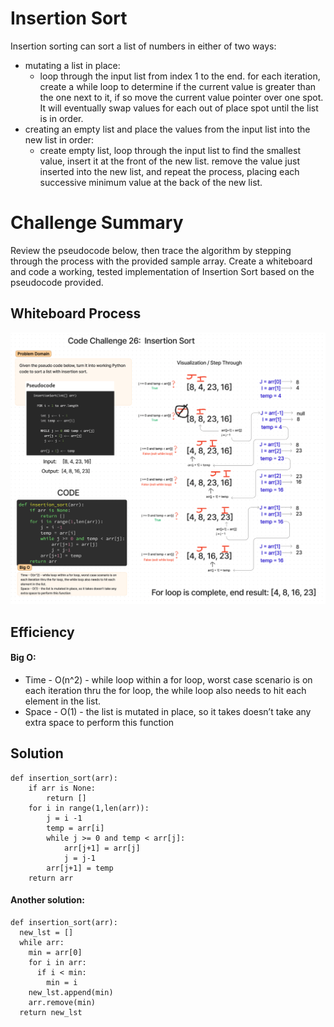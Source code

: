 # Insertion Sort

Insertion sorting can sort a list of numbers in either of two ways:
  - mutating a list in place:
    - loop through the input list from index 1 to the end. for each iteration, create a while loop to determine if the current value is greater than the one next to it, if so move the current value pointer over one spot. It will eventually swap values for each out of place spot until the list is in order.
  - creating an empty list and place the values from the input list into the new list in order:
    - create empty list, loop through the input list to find the smallest value, insert it at the front of the new list. remove the value just inserted into the new list, and repeat the process, placing each successive minimum value at the back of the new list.

# Challenge Summary

Review the pseudocode below, then trace the algorithm by stepping through the process with the provided sample array. Create a whiteboard and code a working, tested implementation of Insertion Sort based on the pseudocode provided.

## Whiteboard Process
![Insertion Sort](sorting/insertion/insertion_sort.png)

## Efficiency
#### Big O:
  - Time - O(n^2) - while loop within a for loop, worst case scenario is on each iteration thru the for loop, the while loop also needs to hit each element in the list.
  - Space - O(1) - the list is mutated in place, so it takes doesn’t take any extra space to perform this function

## Solution
```
def insertion_sort(arr):
    if arr is None:
        return []
    for i in range(1,len(arr)):
        j = i -1
        temp = arr[i]
        while j >= 0 and temp < arr[j]:
            arr[j+1] = arr[j]
            j = j-1
        arr[j+1] = temp
    return arr
```

#### Another solution:
```
def insertion_sort(arr):
  new_lst = []
  while arr:
    min = arr[0]
    for i in arr:
      if i < min:
        min = i
    new_lst.append(min)
    arr.remove(min)
  return new_lst
```
